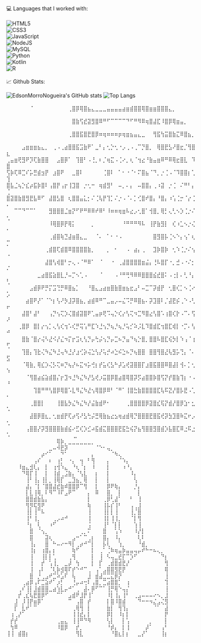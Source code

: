 
<!---
- 👋 Hi, I’m @EdsonMorroNogueira, I'm a student in SPTECH, My course is 1 SIS
- 👀 I’m interested in Development of Websites, coding in C++ using OpenGL library
- 🌱 I’m currently learning CSS, JS, HTML and MySQL
- 💞️ I’m looking to collaborate on Gaming projects, automation and the uses of C++ in games
- 📫 How to reach me -  E-mail: edson.nogueira@sptech.school --->

💻 Languages that I worked with:<br><br>
![HTML5](https://img.shields.io/badge/html5-%23E34F26.svg?style=for-the-badge&logo=html5&logoColor=white)<br>![CSS3](https://img.shields.io/badge/css3-%231572B6.svg?style=for-the-badge&logo=css3&logoColor=white)<br> ![JavaScript](https://img.shields.io/badge/javascript-%23323330.svg?style=for-the-badge&logo=javascript&logoColor=%23F7DF1E)<br>![NodeJS](https://img.shields.io/badge/node.js-6DA55F?style=for-the-badge&logo=node.js&logoColor=white)<br>![MySQL](https://img.shields.io/badge/mysql-%2300f.svg?style=for-the-badge&logo=mysql&logoColor=white)<br>![Python](https://img.shields.io/badge/python-3670A0?style=for-the-badge&logo=python&logoColor=ffdd54)<br>![Kotlin](https://img.shields.io/badge/kotlin-%237F52FF.svg?style=for-the-badge&logo=kotlin&logoColor=white)<br>![R](https://img.shields.io/badge/r-%23276DC3.svg?style=for-the-badge&logo=r&logoColor=white)
<br><br>📈 Github Stats:<br>

 ![EdsonMorroNogueira's GitHub stats](https://github-readme-stats.vercel.app/api?username=EdsonMorroNogueira&show_icons=true&theme=synthwave)  ![Top Langs](https://github-readme-stats.vercel.app/api/top-langs/?username=EdsonMorroNogueira&layout=donut&theme=synthwave) <br><br>
⠀⠀⠀⠀⠀⠀⠈⠀⠀⠀⠀⠀⠀⠀⠀⠀⢀⣿⡿⢿⣿⣦⣄⣀⣀⣀⣤⣤⣤⣤⣴⣶⣾⣿⣿⢿⣿⣶⣶⣿⣿⣿⣄⡀⠀⠀⠀⠀⠀⠀
⠀⠀⠀⠀⠀⠀⠀⠀⠀⠀⠀⠀⠀⠀⠀⠀⠀⣿⣷⢫⣞⣽⣻⣿⠿⠛⠋⠉⠉⠉⠉⠙⠋⠛⠻⠿⢶⣿⣼⣏⠸⣿⡿⢿⣶⣤⡀⠀⠀⠀
⠀⠀⠀⠀⠀⠀⠀⠀⠀⠀⠀⠀⠀⠀⠀⠀⢀⣿⣿⣯⣿⣟⣿⡿⠶⢶⠶⠶⠶⡶⢶⣶⣦⣤⣄⣀⠀⠀⢻⣯⢳⣭⣿⣷⣍⠿⣿⣦⡀⠀
⠀⠀⠀⠀⣠⣶⣶⣶⣦⣄⡀⠀⢀⠠⢀⣴⣿⣿⣯⣩⣷⠟⠁⣀⠃⡄⢂⡑⢂⠐⡠⢀⠠⢀⠉⡙⣿⡀⠀⢿⣿⣟⣣⠜⣿⣖⡈⢻⣿⣆
⢀⣤⣶⢟⣻⠟⡹⢏⣷⣿⣿⠀⠀⣠⣿⡿⠁⠀⢹⣿⠃⠠⢘⡀⠆⡈⢶⣍⠠⢈⠔⡀⢆⠈⢲⣔⠘⣷⣤⣶⠿⠛⠿⢿⣖⣿⣇⠀⠹⣿
⢫⡷⢏⠿⣉⠎⡥⣛⣾⣲⡟⠀⣰⣿⠟⠀⠀⣀⣿⠇⠀⠀⠀⠀⠀⢈⣿⠇⠀⠁⠂⠐⠈⠂⠍⣿⣦⠈⠙⡀⡐⢈⠠⠈⠹⣿⣿⡆⢁⢹
⣿⣧⣈⢦⡑⣎⡴⣯⡷⣿⠇⢠⣿⡟⢠⡖⢸⣹⣿⠀⡐⢂⠒⠀⢶⣾⣻⠃⠀⠤⡀⠄⡄⠀⠤⣿⣿⡄⢀⠰⣽⠀⡐⢈⠀⠌⠛⠃⡄⢈
⣿⣽⣿⣷⣿⣻⣟⣧⠿⠋⠀⣼⣿⣣⣿⠀⢆⣿⣿⣤⣅⡂⠌⢈⢧⡟⢹⡁⠌⡐⠠⠈⠄⡁⢊⣿⠞⣿⡄⠘⣿⡄⠰⢡⢈⡒⠈⡔⢈⠄
⠀⠀⠉⠉⠙⠉⠉⠁⠀⠀⠀⣻⣿⣿⣿⣈⣶⡝⠋⠟⠛⠿⠿⠞⠿⠃⠸⠶⠶⢶⣶⠧⣔⡠⢂⣿⠁⢺⣿⡀⢿⡃⢄⢃⠢⡱⢈⡐⠌⢂
⠀⠀⠀⠀⠀⠀⠀⠀⠀⠀⠀⠸⢿⣿⡿⡟⢿⡅⠀⠀⠀⠀⡀⠀⠀⠀⠀⠀⠀⠀⠘⠛⠛⠛⠻⠧⠀⢸⡟⣷⣻⡇⠀⢎⠰⣁⠢⡐⢌⠂
⠀⠀⠀⠀⠀⠀⠀⠀⠀⠀⠀⢀⣾⣿⢷⣙⣼⣶⣿⣄⣀⠀⠀⠈⠄⠀⠁⠂⠐⠠⠀⠀⠀⠀⠀⠀⠀⠀⣿⣻⣿⡧⢈⠢⠑⡄⢢⠁⢆⡉
⠀⠀⠀⠀⠀⠀⠀⠀⠀⠀⢀⣾⣿⢏⣾⣿⠿⣿⣿⣿⣿⣷⡀⠀⠀⠀⡀⠀⠂⠀⠀⠠⠀⣴⡄⢀⠀⠀⣹⡷⣿⡷⠀⢂⠱⢈⡐⠌⢢⠐
⠀⠀⠀⠀⠀⠀⠀⠀⠀⠀⣼⣿⢣⢾⣿⠃⡒⢄⠠⠈⠛⠿⠁⠀⠈⠀⠀⠐⠀⢀⣼⣿⣿⣿⣿⣶⣬⡄⢘⠧⣿⡏⠐⡀⣚⠠⠐⠌⡂⠌
⠀⠀⠀⠀⠀⠀⠀⠀⣀⣴⣿⣯⣵⣿⣇⡘⠤⡉⠢⢁⠠⠀⠀⠀⠈⠀⠀⠀⠠⠘⠛⢛⠻⠿⠿⣿⣿⣿⣮⣞⣿⠅⠠⢐⡇⠄⢃⠘⡄⢃
⠀⠀⠀⠀⠀⠀⣠⣾⡿⠟⡛⡍⣩⢙⡛⠿⣿⣦⡁⠀⠀⠘⣿⣄⣠⣴⣶⣿⣷⣿⣶⣦⣖⣠⠃⠤⣉⠉⡽⣾⡟⠀⢂⣿⢎⡁⠢⢈⠔⡡
⠀⠀⠀⠀⠀⣴⣿⠟⡜⠁⠈⠑⡆⢣⠜⡳⣸⡽⣿⣦⡀⣴⣾⠿⠛⠉⣀⣤⡠⠤⣌⠩⡛⠿⣿⣦⠄⡽⣹⣿⠇⡈⣼⣟⡮⢀⠑⠠⢃⠖
⠀⠀⠀⠀⣼⣿⠃⣼⠃⠀⠀⢠⡙⢢⢍⡱⢌⣿⣾⣽⣿⠟⢁⣤⡶⢟⠩⢤⡑⢎⡔⢣⢍⠲⣉⠻⣿⣔⢣⣿⠡⢰⣿⢎⡗⠠⠉⠄⢫⠜
⠀⠀⠀⢀⣿⡿⠀⣿⡇⡔⢢⡁⢄⢣⢎⢲⠡⢎⡛⢭⢡⠛⣏⠱⣘⢢⡙⢦⡘⢦⡘⢥⡊⠵⡨⣇⠹⣿⣾⣏⢲⣿⣏⢾⡇⠐⡉⠄⢣⠚
⠀⠀⠀⠀⣿⣷⠈⣿⡔⢬⠣⣜⠪⡜⣌⠲⡍⡖⣩⢆⢣⡙⡤⢓⡬⢢⡙⡤⣉⠦⡙⣤⠙⢦⡑⣿⡀⣿⣿⠧⣿⣏⢮⡳⡇⠱⢠⠈⢰⢋
⠀⠀⠀⠀⢹⣿⡄⢹⣗⢌⠳⣌⠳⣘⢤⠳⣘⡜⣰⢊⡵⢬⣑⢣⡜⢥⡚⠴⣑⠮⣑⠦⡙⢦⣿⣿⠀⣿⣿⢻⣿⣜⢧⣻⡥⢙⡄⠈⠄⣫
⠀⠀⠀⠀⠈⢿⣷⡀⢿⣎⡱⢌⡣⢍⠶⡙⢦⡜⠦⣍⠲⡥⢚⡆⡞⣥⢎⣣⠓⡼⣡⢞⣽⣿⣿⡏⣰⣿⣯⣿⣿⠿⣿⣼⡇⢺⠄⡁⢂⠱
⠀⠀⠀⠀⠀⠈⢻⣿⣴⣮⣵⣾⣿⡌⡖⣹⠲⣘⠳⣌⠳⡜⣣⢞⡰⣭⣿⡿⣿⣴⣿⢿⣿⡽⡫⣴⣿⣿⡷⣿⢫⡝⡞⣿⣷⢹⡆⠐⠠⠘
⠀⠀⠀⠀⠀⠀⠀⢹⣿⠛⠛⢣⣿⡿⢿⣿⠡⣇⠻⣌⠳⣜⢢⢿⣿⡿⠿⠃⠈⠛⠁⢸⣿⣓⣷⣿⣿⣿⣿⣏⢧⠯⣝⡜⣿⡧⣟⠠⢁⠂
⠀⠀⠀⠀⠀⠀⢀⣿⣿⡇⠀⠀⠀⢸⣿⣧⡳⣌⠳⣌⠳⡜⣬⣷⣾⠟⠂⠀⠀⠀⠀⢀⣿⣿⣿⣿⡿⣽⣿⣎⢯⡝⣾⡜⣿⡿⣱⠂⣂⠡
⠀⠀⠀⠀⠀⠀⣼⣿⡿⣿⣆⡀⢂⣶⣾⡟⢏⡴⢫⠜⣣⢓⡬⣛⢿⣷⣦⣔⣢⢶⣴⣾⢿⡙⣿⣿⣿⣟⣿⣯⢞⡽⣳⣹⣿⠷⣍⠖⡠⢂
⠀⠀⠀⠀⠀⢠⣿⣿⡜⡽⣻⣿⣿⣿⣷⣾⣮⠔⣋⢎⡱⣊⠴⣯⣾⣍⣿⣿⣿⣟⣯⣓⢮⡝⣦⢻⣿⣿⣻⣿⣾⡱⣧⣿⣏⠿⣐⠯⣐⠡⠀⠀⠀
⠀⠀⠀⠀⠀⠀⠀⠀⠀⠀⠀⠀⠀⣀⠀⠀⠀⠀⠀⠀⠀⠀⠀⠀⠀⠀⠀⠀⠀⠀⠀⠀⠀⠀⠀⠀⠀⠀⠀⠀⠀⠀
⠀⠀⠀⠀⠀⠀⠀⠀⠀⠀⠀⠀⠀⢿⡷⡀⣀⣀⣀⣀⣀⣀⡀⠀⠀⠀⠀⠀⠀⠀⠀⠀⠀⠀⠀⠀⠀⠀⠀⠀⠀⠀
⠀⠀⠀⠀⠀⠀⠀⠀⠀⠀⠀⣀⠤⠺⣟⡽⠀⠀⠀⠀⠀⠀⠀⠈⠑⠂⢤⡀⠀⠀⠀⠀⠀⠀⠀⠀⠀⠀⠀⠀⠀⠀
⠀⠀⠀⠀⠀⠀⠀⠀⠀⡴⠊⠁⠀⠀⠙⠁⠀⠀⠀⠀⠀⠀⡄⠀⠀⠀⠀⠈⠳⢄⠀⠀⠀⠀⠀⠀⠀⠀⠀⠀⠀⠀
⠀⠀⠀⠀⠀⠀⠀⢠⠎⠀⠀⠆⠀⢰⡃⠀⠐⡄⠀⢲⠀⠃⢻⠀⠀⠀⡄⠀⠀⠈⠱⡄⠀⠀⠀⠀⠀⠀⠀⠀⠀⠀
⠀⠀⠀⠸⣶⣄⣺⢇⡄⠀⡇⠀⢰⢺⠱⣄⠀⠘⢆⠈⡆⠀⠸⠀⠀⠀⡇⠀⠀⠀⠰⠘⡄⠀⠀⠀⠀⠀⠀⠀⠀⠀
⠀⠀⠀⠀⠙⢿⡏⢸⠀⠀⡇⠀⢸⣾⢀⣨⣷⡄⠈⢣⣇⠀⠀⡆⠀⠀⡇⠀⠀⠀⠀⠀⠸⡄⠀⠀⠀⠀⠀⠀⠀⠀
⠀⠀⠀⠀⠀⢸⠃⢸⡄⢸⡇⡀⢸⢿⡏⠀⣀⣹⣦⡀⢿⠀⠀⡇⠀⠀⡇⠀⠀⠀⠀⠀⠀⢣⠀⠀⠀⠀⠀⠀⠀⠀
⠀⠀⠀⠀⠀⣼⡄⠈⡇⠈⣿⣿⣼⣞⣷⠾⣿⣿⡿⠉⢻⠀⠀⡇⠀⠀⡿⠟⢷⡄⠀⠀⠀⡘⡄⠀⠀⠀⠀⠀⠀⠀
⠀⠀⠀⠀⠀⡇⣇⢸⢿⡀⠇⠻⠉⠸⠏⣠⠟⠉⠀⠀⠀⡄⠀⠿⠀⠀⣿⡀⠀⡇⠀⠀⠀⠀⡇⠀⠀⠀⠀⠀⠀⠀
⠀⠀⠀⠀⠀⣿⣿⣾⣷⣧⡄⠀⠀⠀⠀⠀⠀⠀⠀⠀⠀⡇⠀⠀⠀⢀⡿⢃⣼⠁⠀⠀⠃⠀⢸⠀⠀⠀⠀⠀⠀⠀
⠀⠀⠀⠀⠀⢻⡻⢯⣻⠟⠀⠀⠀⠀⠀⠀⠀⠀⠀⠀⠀⢷⠀⠀⠀⢸⡧⡎⢸⠃⠀⠀⢠⢀⣸⠀⠀⠀⠀⠀⠀⠀
⠀⠀⠀⠀⠀⢸⡇⢸⠉⠧⠀⠀⠀⠀⠀⠀⠀⠀⠀⠀⠀⢸⠀⠀⠀⢸⡇⡇⢸⠀⠀⠀⢸⡈⣿⠀⠀⠀⠀⠀⠀⠀
⠀⠀⠀⠀⠀⢸⠃⢸⡀⠀⠀⠀⢀⡠⠴⠚⠀⠀⠀⠀⠀⢸⠀⠀⠀⢸⡇⢸⢸⡀⠀⠀⠈⡇⢻⠀⠀⠀⠀⠀⠀⠀
⠀⠀⠀⠀⠀⠘⡆⠀⢇⠀⠀⠰⠋⠀⠀⠀⠀⠀⠀⠀⠀⢨⠀⠀⠀⢸⠃⠈⡇⡇⠀⠀⠀⢱⢸⠀⠀⠀⠀⠀⠀⠀
⠀⠀⠀⠀⠀⠀⣿⠀⠈⢢⡀⠀⠀⠀⠀⠀⠀⠀⠀⢀⡀⠍⠀⠀⠀⣿⠀⠀⢡⠱⠀⠀⠀⠸⡜⡇⠀⠀⠀⠀⠀⠀
⠀⠀⠀⠀⠀⠀⣿⠀⠀⠀⣽⢆⠀⠀⠀⠀⠀⣠⠒⠁⠉⢀⡆⠀⠀⣿⡄⠀⠸⡄⠀⠀⠀⠀⢇⠇⠀⠀⠀⠀⠀⠀
⠀⠀⠀⠀⠀⠀⢸⡄⠀⠀⣿⠀⠓⠤⠔⠒⠻⡇⢀⡴⠚⠉⡇⠀⠀⡧⢇⠀⠀⢱⡀⠀⠀⠀⠘⣾⡀⠀⠀⠀⠀⠀
⠀⠀⠀⠀⠀⠀⢸⡆⠀⢰⣿⡄⡆⠀⠀⠀⠀⢷⠋⠀⠀⠀⡇⠀⢀⠁⢈⠷⢶⣤⡷⣤⣤⢤⡤⠞⠓⠒⠦⢄⡀⠀
⠀⠀⠀⠀⠀⠀⢸⠀⠀⢸⡇⡇⢁⠀⠀⠀⢀⢻⠀⠀⠀⠀⡇⠀⢸⠀⠣⢤⣀⣞⡏⠉⡱⠋⠀⠀⠀⠀⠀⠀⠙⡆
⠀⠀⠀⠀⠀⠀⢸⠀⠀⡞⠀⢡⢸⡀⠀⣀⡼⠀⢳⠀⠀⠀⡇⠀⡏⠀⢀⣾⣿⣾⣟⡜⠀⠀⠀⠀⠀⠀⠀⠀⠀⢻
⠀⠀⠀⠀⠀⠀⢸⠀⢠⠇⠀⠈⢇⡷⣺⢿⠏⡞⠑⠚⠉⢀⠀⢠⠁⣠⣿⣿⣻⣟⡟⠀⠀⠀⠀⠀⠀⠀⠀⠀⠀⢿
⠀⠀⠀⠀⠀⠀⣿⠀⡘⢀⣠⠞⣉⠵⣡⠏⠀⢧⠀⠀⠀⣸⠀⣾⣼⣉⣉⣍⡿⡝⠀⠀⠀⠀⠀⠀⠀⠀⠀⠀⠀⢸
⠀⠀⠀⠀⢀⣴⡿⢠⠏⣉⣵⠞⠁⡰⡃⠀⠀⢘⡤⠴⢒⠇⢠⣿⡀⣉⣴⣿⣿⡁⠀⢰⠀⠀⠀⠀⠀⠀⠀⠀⠀⢹
⠀⠀⠀⢀⠎⢸⡇⣸⣾⣿⣿⣀⣴⢱⣇⡤⠚⠁⢀⠀⣼⠄⡿⠋⠉⠁⢸⡛⢿⠑⢤⡌⠀⠀⠀⠀⠀⠀⠀⠀⠀⢸
⠀⠀⠀⡞⢀⣎⢧⣟⣿⡿⠋⠀⠀⠉⠁⠀⣠⣾⠟⣸⡟⢸⠁⠀⠀⠀⠸⡇⢸⡄⢸⠃⠀⢀⣠⠤⠤⠤⠔⠢⡀⣸
⠀⠀⣸⠀⡸⢸⡟⣶⡿⠁⠀⠀⠀⠀⠀⠀⠉⠀⢠⣿⠀⡞⠀⠀⠀⠀⡇⣿⠸⣿⣾⠀⠀⠀⠙⠒⠒⠲⣌⣠⢌⣻
⠀⠀⡏⠀⣇⠞⠁⠉⠀⠀⠀⠀⠀⠀⠀⠀⠀⢀⢿⢻⠀⡇⠀⠀⠀⠀⣷⡇⠀⢻⢹⡄⠀⠀⠀⠀⠀⠀⠈⠁⠀⣼
⠀⢰⢀⡜⠁⠀⠀⠀⠀⠀⠀⠀⠀⠀⠀⠀⠀⢸⢸⣞⡄⡇⠀⠀⠀⠀⡿⡇⠀⠸⡆⡇⠀⠀⠀⠀⠀⠀⠀⠀⠀⡟
⠀⡞⡞⠀⠀⠀⠀⠀⠀⠀⠀⠀⠀⢀⣤⣄⠀⢸⢸⠛⠙⠻⠀⠀⠀⠀⢣⡇⠀⠀⡇⢡⠀⠀⠀⠀⠀⡀⠀⠀⠀⡇
⠀⢳⠿⠀⠀⠀⠀⠀⠀⠀⠀⠀⠀⠸⣿⡿⠀⠀⡞⡀⠀⠀⠀⠀⠀⠀⠘⡾⡄⠀⡇⢸⠀⠀⠀⠀⡼⠁⠀⠀⢠⠃
⢸⢸⠀⣾⣿⡆⠀⠀⠀⠀⠀⠀⠀⠀⠀⠀⠀⠀⢻⣇⠀⠀⠀⠀⠀⠀⠀⠘⣿⣆⡇⡆⠀⠀⣀⡜⠁⠀⠀⠀⢸⡆⠀⠀⠀⠀⠀⠀⠀⠀⠀⠀⠀⠀⠀⠀⠀⠀⠀⠀⠀⠀⠀⠀⠀
<!---
EdsonMorroNogueira/EdsonMorroNogueira is a ✨ special ✨ repository because its `README.md` (this file) appears on your GitHub profile.
You can click the Preview link to take a look at your changes.
--->
